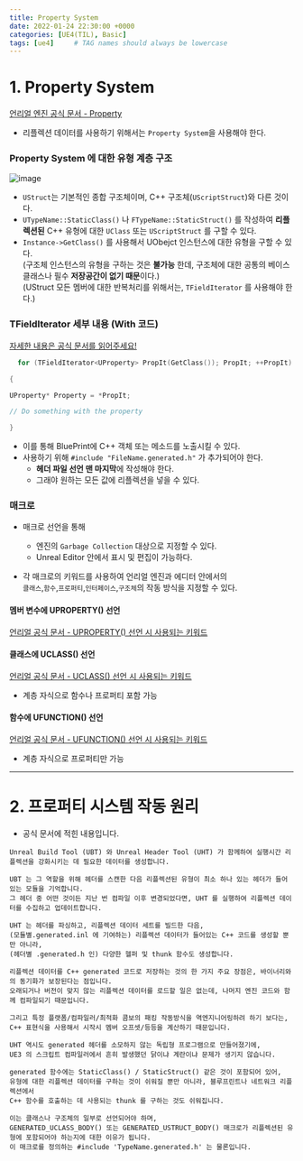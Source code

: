 ```yaml
---
title: Property System
date: 2022-01-24 22:30:00 +0000
categories: [UE4(TIL), Basic]
tags: [ue4]     # TAG names should always be lowercase
---
```


# 1. Property System

[언리얼 엔진 공식 문서 - Property](https://docs.unrealengine.com/4.27/ko/ProgrammingAndScripting/GameplayArchitecture/Properties/)  

- 리플렉션 데이터를 사용하기 위해서는 `Property System`을 사용해야 한다.

### Property System 에 대한 유형 계층 구조
![image](https://user-images.githubusercontent.com/48194683/132482383-2932cd6d-d522-45b2-99af-eadb7535df5c.png)
- `UStruct`는 기본적인 종합 구조체이며, C++ 구조체(`UScriptStruct`)와 다른 것이다.
- `UTypeName::StaticClass()` 나 `FTypeName::StaticStruct()` 를 작성하여 **리플렉션된** C++ 유형에 대한 `UClass` 또는 `UScriptStruct` 를 구할 수 있다.
- `Instance->GetClass()` 를 사용해서 UObejct 인스턴스에 대한 유형을 구할 수 있다.  
(구조체 인스턴스의 유형을 구하는 것은 **불가능** 한데, 구조체에 대한 공통의 베이스 클래스나 필수 **저장공간이 없기 때문**이다.)  
(UStruct 모든 멤버에 대한 반복처리를 위해서는, `TFieldIterator` 를 사용해야 한다.)

###  TFieldIterator 세부 내용 (With 코드)

[자세한 내용은 공식 문서를 읽어주세요!](https://www.unrealengine.com/ko/blog/unreal-property-system-reflection#:~:text=UStruct%20%EB%AA%A8%EB%93%A0%20%EB%A9%A4%EB%B2%84%EC%97%90,%EC%95%84%EB%AC%B4%EB%9F%B0%20%ED%9A%A8%EA%B3%BC%EA%B0%80%20%EC%97%86%EC%8A%B5%EB%8B%88%EB%8B%A4.)
  
```cpp
  for (TFieldIterator<UProperty> PropIt(GetClass()); PropIt; ++PropIt)

{

UProperty* Property = *PropIt;

// Do something with the property

}
```

  
- 이를 통해 BluePrint에 C++ 객체 또는 메소드를 노출시킬 수 있다.
- 사용하기 위해 `#include "FileName.generated.h"` 가 추가되어야 한다.  
  - **헤더 파일 선언 맨 마지막**에 작성해야 한다.
  - 그래야 원하는 모든 값에 리플렉션을 넣을 수 있다.

### 매크로
- 매크로 선언을 통해 
  - 엔진의 `Garbage Collection` 대상으로 지정할 수 있다.
  - Unreal Editor 안에서 표시 및 편집이 가능하다.

- 각 매크로의 키워드를 사용하여 언리얼 엔진과 에디터 안에서의   
`클래스`,`함수`,`프로퍼티`,`인터페이스`,`구조체`의 작동 방식을 지정할 수 있다.

#### 멤버 변수에 UPROPERTY() 선언
[언리얼 공식 문서 - UPROPERTY() 선언 시 사용되는 키워드](https://docs.unrealengine.com/4.27/ko/ProgrammingAndScripting/GameplayArchitecture/Properties/Specifiers/)


#### 클래스에 UCLASS() 선언
[언리얼 공식 문서 - UCLASS() 선언 시 사용되는 키워드](https://docs.unrealengine.com/4.27/ko/ProgrammingAndScripting/GameplayArchitecture/Classes/Specifiers/)
- 계층 자식으로 함수나 프로퍼티 포함 가능

#### 함수에 UFUNCTION() 선언
[언리얼 공식 문서 - UFUNCTION() 선언 시 사용되는 키워드](https://docs.unrealengine.com/4.27/ko/ProgrammingAndScripting/GameplayArchitecture/Functions/Specifiers/)  
- 계층 자식으로 프로퍼티만 가능

***

# 2. 프로퍼티 시스템 작동 원리
- 공식 문서에 적힌 내용입니다.

```
Unreal Build Tool (UBT) 와 Unreal Header Tool (UHT) 가 함께하여 실행시간 리플렉션을 강화시키는 데 필요한 데이터를 생성합니다. 

UBT 는 그 역할을 위해 헤더를 스캔한 다음 리플렉션된 유형이 최소 하나 있는 헤더가 들어있는 모듈을 기억합니다. 
그 헤더 중 어떤 것이든 지난 번 컴파일 이후 변경되었다면, UHT 를 실행하여 리플렉션 데이터를 수집하고 업데이트합니다. 

UHT 는 헤더를 파싱하고, 리플렉션 데이터 세트를 빌드한 다음, 
(모듈별.generated.inl 에 기여하는) 리플렉션 데이터가 들어있는 C++ 코드를 생성할 뿐만 아니라, 
(헤더별 .generated.h 인) 다양한 헬퍼 및 thunk 함수도 생성합니다.

리플렉션 데이터를 C++ generated 코드로 저장하는 것의 한 가지 주요 장점은, 바이너리와의 동기화가 보장된다는 점입니다. 
오래되거나 버전이 맞지 않는 리플렉션 데이터를 로드할 일은 없는데, 나머지 엔진 코드와 함께 컴파일되기 때문입니다. 

그리고 특정 플랫폼/컴파일러/최적화 콤보의 패킹 작동방식을 역엔지니어링하려 하기 보다는, 
C++ 표현식을 사용해서 시작시 멤버 오프셋/등등을 계산하기 때문입니다. 

UHT 역시도 generated 헤더를 소모하지 않는 독립형 프로그램으로 만들어졌기에, 
UE3 의 스크립트 컴파일러에서 흔히 발생했던 닭이냐 계란이냐 문제가 생기지 않습니다.

generated 함수에는 StaticClass() / StaticStruct() 같은 것이 포함되어 있어, 
유형에 대한 리플렉션 데이터를 구하는 것이 쉬워질 뿐만 아니라, 블루프린트나 네트워크 리플렉션에서
C++ 함수를 호출하는 데 사용되는 thunk 를 구하는 것도 쉬워집니다. 

이는 클래스나 구조체의 일부로 선언되어야 하며, 
GENERATED_UCLASS_BODY() 또는 GENERATED_USTRUCT_BODY() 매크로가 리플렉션된 유형에 포함되어야 하는지에 대한 이유가 됩니다. 
이 매크로를 정의하는 #include 'TypeName.generated.h' 는 물론입니다.
```
